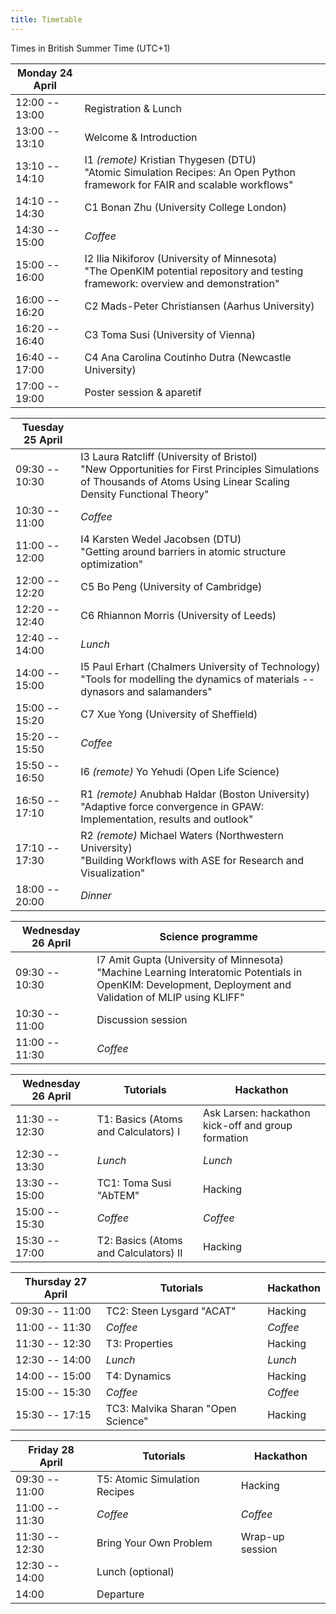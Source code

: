 ```yaml
---
title: Timetable
---
```


Times in British Summer Time  (UTC+1)


| **Monday 24 April** |                                                                                                                                              |
|---------------------|----------------------------------------------------------------------------------------------------------------------------------------------|
| 12:00 -- 13:00      | Registration & Lunch                                                                                                                         |
| 13:00 -- 13:10      | Welcome & Introduction                                                                                                                       |
| 13:10 -- 14:10      | I1 *(remote)* Kristian Thygesen (DTU) <br/> "Atomic Simulation Recipes: An Open Python framework for FAIR and scalable workflows"            |
| 14:10 -- 14:30      | C1 Bonan Zhu (University College London)                                                                                                     |
| 14:30 -- 15:00      | *Coffee*                                                                                                                                     |
| 15:00 -- 16:00      | I2 Ilia Nikiforov (University of Minnesota) <br/>       "The OpenKIM potential repository and testing framework: overview and demonstration" |
| 16:00 -- 16:20      | C2 Mads-Peter Christiansen (Aarhus University)                                                                                               |
| 16:20 -- 16:40      | C3 Toma Susi (University of Vienna)                                                                                                          |
| 16:40 -- 17:00      | C4 Ana Carolina Coutinho Dutra (Newcastle University)                                                                                        |
| 17:00 -- 19:00      | Poster session & aparetif                                                                                                                    |

| **Tuesday 25 April** |                                                                                                                                                                            |
|----------------------|----------------------------------------------------------------------------------------------------------------------------------------------------------------------------|
| 09:30 -- 10:30       | I3 Laura Ratcliff (University of Bristol) <br/> "New Opportunities for First Principles Simulations of Thousands of Atoms Using Linear Scaling Density Functional Theory" |
| 10:30 -- 11:00       | *Coffee*                                                                                                                                                                   |
| 11:00 -- 12:00       | I4 Karsten Wedel Jacobsen (DTU) <br/> "Getting around barriers in atomic structure optimization"                                                                           |
| 12:00 -- 12:20       | C5 Bo Peng (University of Cambridge)                                                                                                                                       |
| 12:20 -- 12:40       | C6 Rhiannon Morris (University of Leeds)                                                                                                                                   |
| 12:40 -- 14:00       | *Lunch*                                                                                                                                                                    |
| 14:00 -- 15:00       | I5 Paul Erhart (Chalmers University of Technology) <br/> "Tools for modelling the dynamics of materials -- dynasors and salamanders"                                       |
| 15:00 -- 15:20       | C7 Xue Yong (University of Sheffield)                                                                                                                                      |
| 15:20 -- 15:50       | *Coffee*                                                                                                                                                                   |
| 15:50 -- 16:50       | I6 *(remote)* Yo Yehudi (Open Life Science)                                                                                                                                |
| 16:50 -- 17:10       | R1 *(remote)* Anubhab Haldar (Boston University) <br/> "Adaptive force convergence in GPAW: Implementation, results and outlook"                                           |
| 17:10 -- 17:30       | R2 *(remote)* Michael Waters (Northwestern University) <br/> "Building Workflows with ASE for Research and Visualization"                                                  |
| 18:00 -- 20:00       | *Dinner*                                                                                                                                                                   |


| **Wednesday 26 April** | Science programme                                                                                                                                                             |
|------------------------|----------------------------------------------------------------------------------------------------------------------------------------------------------------|
| 09:30 -- 10:30         | I7 Amit Gupta (University of Minnesota) <br/> "Machine Learning Interatomic Potentials in OpenKIM: Development, Deployment and Validation of MLIP using KLIFF" |
| 10:30 -- 11:00         | Discussion session                                                                                                                                             |
| 11:00 -- 11:30         | *Coffee*                                                                                                                                                       |

| **Wednesday 26 April** | Tutorials                                            | Hackathon                                          |
|------------------------|------------------------------------------------------|----------------------------------------------------|
| 11:30 -- 12:30         | T1: Basics (Atoms and Calculators) I  | Ask Larsen: hackathon kick-off and group formation |
| 12:30 -- 13:30         | *Lunch*                                              | *Lunch*                                            |
| 13:30 -- 15:00         | TC1: Toma Susi "AbTEM"                               | Hacking                                            |
| 15:00 -- 15:30         | *Coffee*                                             | *Coffee*                                           |
| 15:30 -- 17:00         | T2: Basics (Atoms and Calculators) II | Hacking                                            |

| **Thursday 27 April** | Tutorials                          | Hackathon |
|-----------------------|------------------------------------|-----------|
| 09:30 -- 11:00        | TC2: Steen Lysgard "ACAT"          | Hacking   |
| 11:00 -- 11:30        | *Coffee*                           | *Coffee*  |
| 11:30 -- 12:30        | T3: Properties                     | Hacking   |
| 12:30 -- 14:00        | *Lunch*                            | *Lunch*   |
| 14:00 -- 15:00        | T4: Dynamics                       | Hacking   |
| 15:00 -- 15:30        | *Coffee*                           | *Coffee*  |
| 15:30 -- 17:15        | TC3: Malvika Sharan "Open Science" | Hacking   |


| **Friday 28 April** | Tutorials                     | Hackathon       |
|---------------------|-------------------------------|-----------------|
| 09:30 -- 11:00      | T5: Atomic Simulation Recipes | Hacking         |
| 11:00 -- 11:30      | *Coffee*                      | *Coffee*        |
| 11:30 -- 12:30      | Bring Your Own Problem        | Wrap-up session |
| 12:30 -- 14:00      | Lunch (optional)              |                 |
| 14:00               | Departure                     |                 |
